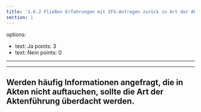 ```yaml
---
title: '1.6.2 Fließen Erfahrungen mit IFG-Anfragen zurück in Art der Aktenführung?'
section: 1
---
```

options:
  - text: Ja
    points: 3
  - text: Nein
    points: 0
---
---
## Werden häufig Informationen angefragt, die in Akten nicht auftauchen, sollte die Art der Aktenführung überdacht werden.

